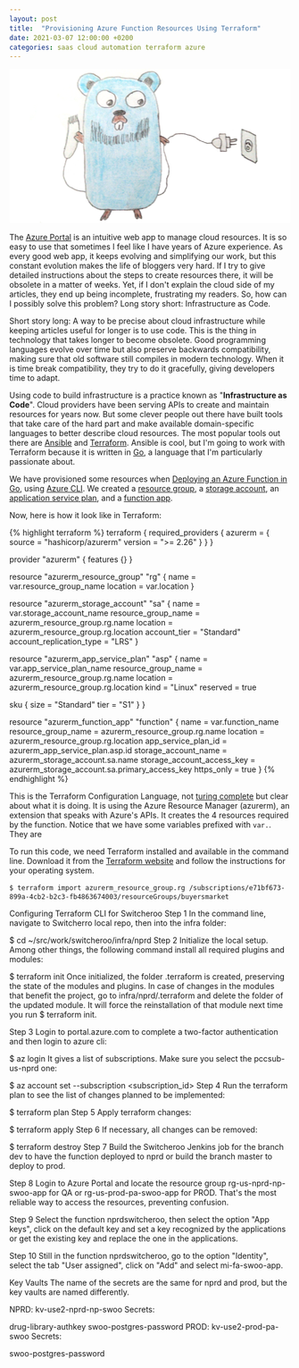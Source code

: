 ```yaml
---
layout: post
title:  "Provisioning Azure Function Resources Using Terraform"
date: 2021-03-07 12:00:00 +0200
categories: saas cloud automation terraform azure
---
```


![Facade](/images/posts/2021-02-28-adapter-go-redis.png)

The [Azure Portal](https://portal.azure.com) is an intuitive web app to manage cloud resources. It is so easy to use that sometimes I feel like I have years of Azure experience. As every good web app, it keeps evolving and simplifying our work, but this constant evolution makes the life of bloggers very hard. If I try to give detailed instructions about the steps to create resources there, it will be obsolete in a matter of weeks. Yet, if I don't explain the cloud side of my articles, they end up being incomplete, frustrating my readers. So, how can I possibly solve this problem? Long story short: Infrastructure as Code.

<!-- more -->

Short story long: A way to be precise about cloud infrastructure while keeping articles useful for longer is to use code. This is the thing in technology that takes longer to become obsolete. Good programming languages evolve over time but also preserve backwards compatibility, making sure that old software still compiles in modern technology. When it is time break compatibility, they try to do it gracefully, giving developers time to adapt. 

Using code to build infrastructure is a practice known as "**Infrastructure as Code**". Cloud providers have been serving APIs to create and maintain resources for years now. But some clever people out there have built tools that take care of the hard part and make available domain-specific languages to better describe cloud resources. The most popular tools out there are [Ansible](https://www.ansible.com) and [Terraform](https://www.terraform.io). Ansible is cool, but I'm going to work with Terraform because it is written in [Go](https://golang.org), a language that I'm particularly passionate about.

We have provisioned some resources when [Deploying an Azure Function in Go](/2021/01/azure-function-golang-2.html), using [Azure CLI](https://docs.microsoft.com/en-us/cli/azure/). We created a [resource group](https://docs.microsoft.com/en-us/azure/azure-resource-manager/management/manage-resource-groups-portal#what-is-a-resource-group), a [storage account](https://docs.microsoft.com/en-us/azure/storage/), an [application service plan](https://docs.microsoft.com/en-us/azure/app-service/overview-hosting-plans), and a [function app](https://docs.microsoft.com/en-us/azure/azure-functions/). 

Now, here is how it look like in Terraform:

{% highlight terraform %}
terraform {
  required_providers {
    azurerm = {
      source  = "hashicorp/azurerm"
      version = ">= 2.26"
    }
  }
}

provider "azurerm" {
  features {}
}

resource "azurerm_resource_group" "rg" {
  name     = var.resource_group_name
  location = var.location
}

resource "azurerm_storage_account" "sa" {
  name                     = var.storage_account_name
  resource_group_name      = azurerm_resource_group.rg.name
  location                 = azurerm_resource_group.rg.location
  account_tier             = "Standard"
  account_replication_type = "LRS"
}

resource "azurerm_app_service_plan" "asp" {
  name                = var.app_service_plan_name
  resource_group_name = azurerm_resource_group.rg.name
  location            = azurerm_resource_group.rg.location
  kind                = "Linux"
  reserved            = true

  sku {
    size = "Standard"
    tier = "S1"
  }
}

resource "azurerm_function_app" "function" {
  name                       = var.function_name
  resource_group_name        = azurerm_resource_group.rg.name
  location                   = azurerm_resource_group.rg.location
  app_service_plan_id        = azurerm_app_service_plan.asp.id
  storage_account_name       = azurerm_storage_account.sa.name
  storage_account_access_key = azurerm_storage_account.sa.primary_access_key
  https_only                 = true
}
{% endhighlight %}

This is the Terraform Configuration Language, not [turing complete](https://simple.wikipedia.org/wiki/Turing_complete) but clear about what it is doing. It is using the Azure Resource Manager (azurerm), an extension that speaks with Azure's APIs. It creates the 4 resources required by the function. Notice that we have some variables prefixed with `var.`. They are 



To run this code, we need Terraform installed and available in the command line. Download it from the [Terraform website](https://www.terraform.io/downloads.html) and follow the instructions for your operating system.

    $ terraform import azurerm_resource_group.rg /subscriptions/e71bf673-899a-4cb2-b2c3-fb4863674003/resourceGroups/buyersmarket
    
Configuring Terraform CLI for Switcheroo
Step 1
In the command line, navigate to Switcherro local repo, then into the infra folder:

  $ cd ~/src/work/switcheroo/infra/nprd
Step 2
Initialize the local setup. Among other things, the following command install all required plugins and modules:

  $ terraform init
Once initialized, the folder .terraform is created, preserving the state of the modules and plugins. In case of changes in the modules that benefit the project, go to infra/nprd/.terraform and delete the folder of the updated module. It will force the reinstallation of that module next time you run $ terraform init.

Step 3
Login to portal.azure.com to complete a two-factor authentication and then login to azure cli:

  $ az login
It gives a list of subscriptions. Make sure you select the pccsub-us-nprd one:

  $ az account set --subscription <subscription_id>
Step 4
Run the terraform plan to see the list of changes planned to be implemented:

  $ terraform plan
Step 5
Apply terraform changes:

  $ terraform apply
Step 6
If necessary, all changes can be removed:

  $ terraform destroy
Step 7
Build the Switcheroo Jenkins job for the branch dev to have the function deployed to nprd or build the branch master to deploy to prod.

Step 8
Login to Azure Portal and locate the resource group rg-us-nprd-np-swoo-app for QA or rg-us-prod-pa-swoo-app for PROD. That's the most reliable way to access the resources, preventing confusion.

Step 9
Select the function nprdswitcheroo, then select the option "App keys", click on the default key and set a key recognized by the applications or get the existing key and replace the one in the applications.

Step 10
Still in the function nprdswitcheroo, go to the option "Identity", select the tab "User assigned", click on "Add" and select mi-fa-swoo-app.

Key Vaults
The name of the secrets are the same for nprd and prod, but the key vaults are named differently.

NPRD: kv-use2-nprd-np-swoo
Secrets:

drug-library-authkey
swoo-postgres-password
PROD: kv-use2-prod-pa-swoo
Secrets:

swoo-postgres-password
